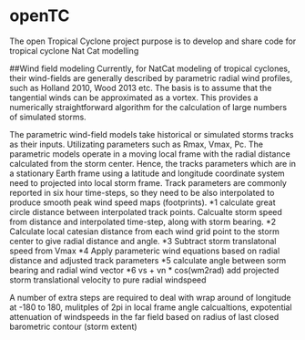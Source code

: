 # openTC
The open Tropical Cyclone project purpose is to develop and share code for tropical cyclone Nat Cat modelling

##Wind field modeling
Currently, for NatCat modeling of tropical cyclones, their wind-fields are generally described by parametric radial wind profiles, such as Holland 2010, Wood 2013 etc. The basis is to assume that the tangential winds can be approximated as a vortex. This provides a numerically straightforward algorithm for the calculation of large numbers of simulated storms. 

The parametric wind-field models take historical or simulated storms tracks as their inputs. Utilizating parameters such as Rmax, Vmax, Pc. The parametric models operate in a moving local frame with the radial distance calculated from the storm center. Hence, the tracks parameters which are in a stationary Earth frame using a latitude and longitude coordinate system need to projected into local storm frame. Track parameters are commonly reported in six hour time-steps, so they need to be also interpolated to produce smooth peak wind speed maps (footprints).
*1 calculate great circle distance between interpolated track points. Calcualte storm speed from distance and interpolated time-step, along with storm bearing.
*2 Calculate local catesian distance from each wind grid point to the storm center to give radial distance and angle.
*3 Subtract storm translatonal speed from Vmax
*4 Apply parameteric wind equations based on radial distance and adjusted track parameters
*5 calculate angle between sorm bearing and radial wind vector
*6 vs + vn * cos(wm2rad) add projected storm translational velocity to pure radial windspeed

A number of extra steps are required to deal with wrap around of longitude at -180 to 180, mulitples of 2pi in local frame angle calcualtions, expotential attenuation of windspeeds in the far field based on radius of last closed barometric contour (storm extent)     

